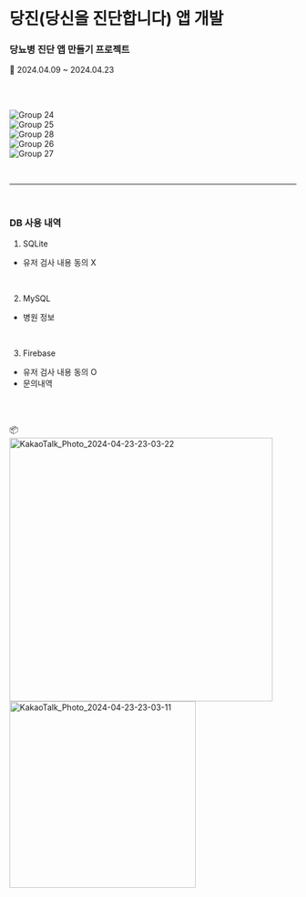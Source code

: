# 당진(당신을 진단합니다) 앱 개발 


### 당뇨병 진단 앱 만들기 프로젝트 

📆 2024.04.09 ~ 2024.04.23

<br><br>


![Group 24](https://github.com/likewoody/DJ-App/assets/151493474/4f36ccff-9f13-4242-b64a-ecbb67d98700)<br>
![Group 25](https://github.com/likewoody/DJ-App/assets/151493474/03df5b48-1168-4030-9c08-074952b93cad)<br>
![Group 28](https://github.com/likewoody/DJ-App/assets/151493474/5fc7b495-90c5-4c23-9531-649dbb86fa38)<br>
![Group 26](https://github.com/likewoody/DJ-App/assets/151493474/fd6e0fad-2bf4-492d-8354-a28c05b9a369)<br>
![Group 27](https://github.com/likewoody/DJ-App/assets/151493474/371522fd-a5d3-4f31-b97a-99534191a0e3)<br>

<br>


<hr>
<br>




### DB 사용 내역
1. SQLite
- 유저 검사 내용 동의 X

<br>

2. MySQL
- 병원 정보

<br>

3. Firebase
- 유저 검사 내용 동의 O
- 문의내역


<br><br>



📦<br>
<img width="462" alt="KakaoTalk_Photo_2024-04-23-23-03-22" src="https://github.com/likewoody/DJ-App/assets/151493474/b1a4a5f1-f3b1-4e18-a2e0-a7654a05ebc1"><br>
<img width="327" alt="KakaoTalk_Photo_2024-04-23-23-03-11" src="https://github.com/likewoody/DJ-App/assets/151493474/bcbc8dbe-cceb-4080-9d59-571b52fd772c">
